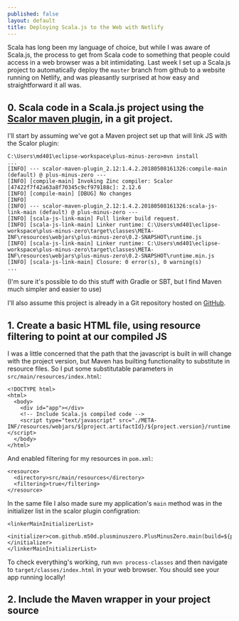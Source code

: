 ```yaml
---
published: false
layout: default
title: Deploying Scala.js to the Web with Netlify
---
```


Scala has long been my language of choice, but while I was aware of Scala.js, the process to get from Scala code to something that people could access in a web browser was a bit intimidating. Last week I set up a Scala.js project to automatically deploy the `master` branch from github to a website running on Netlify, and was pleasantly surprised at how easy and straightforward it all was.

## 0. Scala code in a Scala.js project using the [Scalor maven plugin](https://github.com/random-maven/scalor-maven-plugin), in a git project.

I'll start by assuming we've got a Maven project set up that will link JS with the Scalor plugin:

````
C:\Users\md401\eclipse-workspace\plus-minus-zero>mvn install
...
[INFO] --- scalor-maven-plugin_2.12:1.4.2.20180508161326:compile-main (default) @ plus-minus-zero ---
[INFO] [compile-main] Invoking Zinc compiler: Scalor [47422f7f42a63a8f70345c9cf979188c]: 2.12.6
[INFO] [compile-main] [DBUG] No changes
[INFO]
[INFO] --- scalor-maven-plugin_2.12:1.4.2.20180508161326:scala-js-link-main (default) @ plus-minus-zero ---
[INFO] [scala-js-link-main] Full linker build request.
[INFO] [scala-js-link-main] Linker runtime: C:\Users\md401\eclipse-workspace\plus-minus-zero\target\classes\META-INF\resources\webjars\plus-minus-zero\0.2-SNAPSHOT\runtime.js
[INFO] [scala-js-link-main] Linker runtime: C:\Users\md401\eclipse-workspace\plus-minus-zero\target\classes\META-INF\resources\webjars\plus-minus-zero\0.2-SNAPSHOT\runtime.min.js
[INFO] [scala-js-link-main] Closure: 0 error(s), 0 warning(s)
...
````

(I'm sure it's possible to do this stuff with Gradle or SBT, but I find Maven much simpler and easier to use)

I'll also assume this project is already in a Git repository hosted on [GitHub](https://github.com).

## 1. Create a basic HTML file, using resource filtering to point at our compiled JS

I was a little concerned that the path that the javascript is built in will change with the project version, but Maven has builting functionality to substitute in resource files. So I put some substitutable parameters in `src/main/resources/index.html`:

````
<!DOCTYPE html>
<html>
  <body>
    <div id="app"></div>
    <!-- Include Scala.js compiled code -->
    <script type="text/javascript" src="./META-INF/resources/webjars/${project.artifactId}/${project.version}/runtime.min.js"></script>
  </body>
</html>
````

And enabled filtering for my resources in `pom.xml`:

````
<resource>
  <directory>src/main/resources</directory>
  <filtering>true</filtering>
</resource>
````

In the same file I also made sure my application's `main` method was in the initializer list in the scalor plugin configration:

````
<linkerMainInitializerList>
  <initializer>com.github.m50d.plusminuszero.PlusMinusZero.main(build=${project.artifactId},stamp=${maven.build.timestamp})</initializer>
</linkerMainInitializerList>
````

To check everything's working, run `mvn process-classes` and then navigate to `target/classes/index.html` in your web browser. You should see your app running locally!

## 2. Include the Maven wrapper in your project source